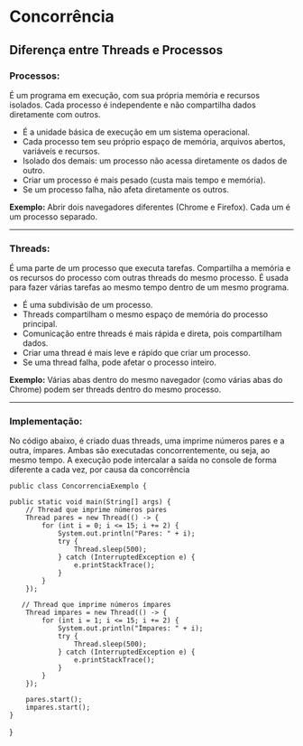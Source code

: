 # Concorrência

## Diferença entre Threads e Processos

### Processos:
É um programa em execução, com sua própria memória e recursos isolados. Cada processo é independente e não compartilha dados diretamente com outros.

- É a unidade básica de execução em um sistema operacional.
- Cada processo tem seu próprio espaço de memória, arquivos abertos, variáveis e recursos.
- Isolado dos demais: um processo não acessa diretamente os dados de outro.
- Criar um processo é mais pesado (custa mais tempo e memória).
- Se um processo falha, não afeta diretamente os outros.

**Exemplo:** Abrir dois navegadores diferentes (Chrome e Firefox). Cada um é um processo separado.

---

### Threads:
É uma parte de um processo que executa tarefas. Compartilha a memória e os recursos do processo com outras threads do mesmo processo. É usada para fazer várias tarefas ao mesmo tempo dentro de um mesmo programa.

- É uma subdivisão de um processo.
- Threads compartilham o mesmo espaço de memória do processo principal.
- Comunicação entre threads é mais rápida e direta, pois compartilham dados.
- Criar uma thread é mais leve e rápido que criar um processo.
- Se uma thread falha, pode afetar o processo inteiro.

**Exemplo:** Várias abas dentro do mesmo navegador (como várias abas do Chrome) podem ser threads dentro do mesmo processo.

---

### Implementação:
No código abaixo, é criado duas threads, uma imprime números pares e a outra, ímpares. Ambas são executadas concorrentemente, ou seja, ao mesmo tempo. A execução pode intercalar a saída no console de forma diferente a cada vez, por causa da concorrência

    public class ConcorrenciaExemplo {

    public static void main(String[] args) {
        // Thread que imprime números pares
        Thread pares = new Thread(() -> {
            for (int i = 0; i <= 15; i += 2) {
                System.out.println("Pares: " + i);
                try {
                    Thread.sleep(500); 
                } catch (InterruptedException e) {
                    e.printStackTrace();
                }
            }
        });

       // Thread que imprime números ímpares
        Thread impares = new Thread(() -> {
            for (int i = 1; i <= 15; i += 2) {
                System.out.println("Ímpares: " + i);
                try {
                    Thread.sleep(500); 
                } catch (InterruptedException e) {
                    e.printStackTrace();
                }
            }
        });

        pares.start();
        impares.start();
    }
}


